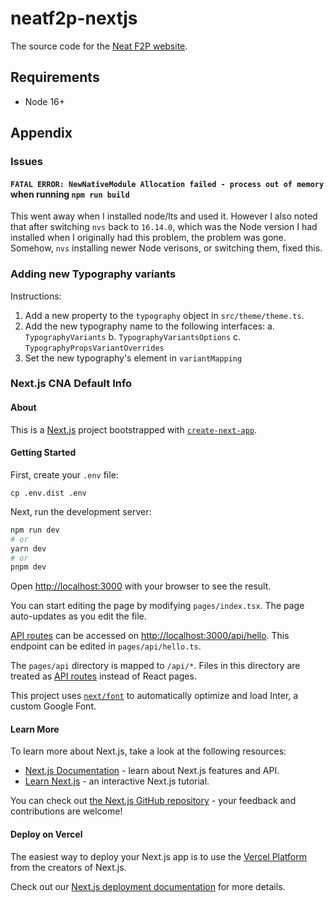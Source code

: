 # neatf2p-nextjs

The source code for the [Neat F2P website](https://neatf2p-nextjs.vercel.app/).

## Requirements

- Node 16+

## Appendix

### Issues

#### `FATAL ERROR: NewNativeModule Allocation failed - process out of memory` when running `npm run build`

This went away when I installed node/lts and used it. However I also noted that after switching `nvs` back to `16.14.0`, which was the Node version I had installed when I originally had this problem, the problem was gone. Somehow, `nvs` installing newer Node verisons, or switching them, fixed this.

### Adding new Typography variants

Instructions:

1. Add a new property to the `typography` object in `src/theme/theme.ts`.
2. Add the new typography name to the following interfaces:
   a. `TypographyVariants`
   b. `TypographyVariantsOptions`
   c. `TypographyPropsVariantOverrides`
3. Set the new typography's element in `variantMapping`

### Next.js CNA Default Info

#### About

This is a [Next.js](https://nextjs.org/) project bootstrapped with [`create-next-app`](https://github.com/vercel/next.js/tree/canary/packages/create-next-app).

#### Getting Started

First, create your `.env` file:

```
cp .env.dist .env
```

Next, run the development server:

```bash
npm run dev
# or
yarn dev
# or
pnpm dev
```

Open [http://localhost:3000](http://localhost:3000) with your browser to see the result.

You can start editing the page by modifying `pages/index.tsx`. The page auto-updates as you edit the file.

[API routes](https://nextjs.org/docs/api-routes/introduction) can be accessed on [http://localhost:3000/api/hello](http://localhost:3000/api/hello). This endpoint can be edited in `pages/api/hello.ts`.

The `pages/api` directory is mapped to `/api/*`. Files in this directory are treated as [API routes](https://nextjs.org/docs/api-routes/introduction) instead of React pages.

This project uses [`next/font`](https://nextjs.org/docs/basic-features/font-optimization) to automatically optimize and load Inter, a custom Google Font.

#### Learn More

To learn more about Next.js, take a look at the following resources:

- [Next.js Documentation](https://nextjs.org/docs) - learn about Next.js features and API.
- [Learn Next.js](https://nextjs.org/learn) - an interactive Next.js tutorial.

You can check out [the Next.js GitHub repository](https://github.com/vercel/next.js/) - your feedback and contributions are welcome!

#### Deploy on Vercel

The easiest way to deploy your Next.js app is to use the [Vercel Platform](https://vercel.com/new?utm_medium=default-template&filter=next.js&utm_source=create-next-app&utm_campaign=create-next-app-readme) from the creators of Next.js.

Check out our [Next.js deployment documentation](https://nextjs.org/docs/deployment) for more details.
